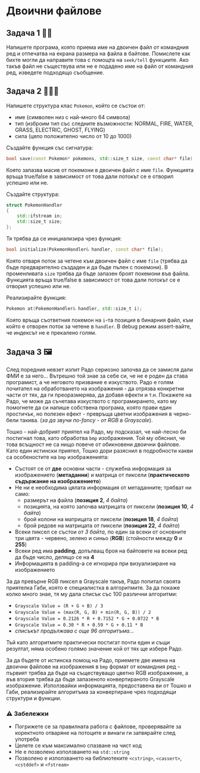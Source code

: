 # Двоични файлове

## Задача 1 :face_in_clouds:
Напишете програма, която приема име на двоичен файл от командния ред и отпечатва на екрана размера на файла в байтове. Помислете как бихте могли да направите това с помощта на `seek/tell` функциите. Ако такъв файл не съществува или не е подадено име на файл от командния ред, изведете подходящо съобщение.

## Задача 2 :lizard::ocean::fire:	
Напишете структура клас `Pokemon`, който се състои от:
- име (символен низ с най-много 64 символа)
- тип (изброим тип със следните възможности: NORMAL, FIRE, WATER, GRASS, ELECTRIC, GHOST, FLYING)
- сила (цяло положително число от 10 до 1000)

Създайте функция със сигнатура:
```c++
bool save(const Pokemon* pokemons, std::size_t size, const char* file); 
```
Която запазва масив от покемони в двоичен файл с име `file`. Функцията връща true/false в зависимост от това дали потокът се е отворил успешно или не.

Създайте структура:
```c++
struct PokemonHandler
{
    std::ifstream in;
    std::size_t size;
};
```
Тя трябва да се инициализира чрез функция:
```c++
bool initialize(PokemonHandler& handler, const char* file);
```
Която отваря поток за четене към двоичен файл с име `file` (трябва да бъде предварително създаден и да бъде пълен с покемони). В променливата `size` трябва да бъде запазен броят покемони във файла. Функцията връща true/false в зависимост от това дали потокът се е отворил успешно или не.

Реализирайте функция:
```c++
Pokemon at(PokemonHandler& handler, std::size_t i);
```
Която връща съответния покемон на `i`-та позиция в бинарния файл, към който е отворен поток за четене в `handler`. В debug режим assert-вайте, че индексът не е прекалено голям.

## Задача 3 :framed_picture:
След поредния невзет изпит Радо сериозно започва да се замисля дали ФМИ е за него... Вътрешно той знае за себе си, че не е роден да става програмист, а че неговото призвание е изкуството. Радо е голям почитател на обработването на изображения - да отрязва конкретни части от тях, да ги преоразмерява, да добавя ефекти и т.н. Покажете на Радо, че може да съчетава изкуството с програмирането, като му помогнете да си напише собствена програма, която прави един простичък, но полезен ефект - превръща цветни изображения в черно-бели такива. (*за да звучи по-fancy - от RGB в Grayscale*).

Тошко - най-добрият приятел на Радо, му подсказал, че най-лесно би постигнал това, като обработва `bmp` изображения. Той му обяснил, че това всъщност не са нищо повече от обикновени двоични файлове. Като един истински приятел, Тошко дори разяснил в подробности какви са особеностите на `bmp` изображенията:
- Състоят се от **две** основни части - служебна информация за изображението (**метаданни**) и матрица от пиксели (**практическото съдържание на изображението**)
- Не ни е необходима цялата информация от метаданните; трябват ни само:
    - размерът на файла (**позиция 2**, *4 байта*)
    - позицията, на която започва матрицата от пиксели (**позиция 10**, *4 байта*)
    - брой колони на матрицата от пиксели (**позиция 18**, *4 байта*)
    - брой редове на матрицата от пиксели (**позиция 22**, *4 байта*)
- Всеки пиксел се състои от *3 байта*, по един за всеки от основните три цвята - червено, зелено и синьо (**RGB**) (стойности между **0** и **255**)
- Всеки ред има **padding**, допълващ броя на байтовете на всеки ред да бъде число, делящо се на **4**
- Информацията в padding-a се игнорира при визуализиране на изображението

За да превърне RGB пиксел в Grayscale такъв, Радо попитал своята приятелка Габи, която е специалистка в алгоритмите. За да покаже колко много знае, тя му дала списък със 100 различни алгоритми:
- `Grayscale Value = (R + G + B) / 3`
- `Grayscale Value = (max(R, G, B) + min(R, G, B)) / 2`
- `Grayscale Value = 0.2126 * R + 0.7152 * G + 0.0722 * B`
- `Grayscale Value = 0.30 * R + 0.59 * G + 0.11 * B`
- *списъкът продължава с още 96 алгоритъма...*

Тъй като алгоритмите практически постигат почти един и същи резултат, няма особено голямо значение кой от тях ще избере Радо.

За да бъдете от истинска помощ на Радо, приемете две имена на двоични файлове на изображения в `bmp` формат от командния ред - първият трябва да бъде на съществуващо цветно RGB изображение, а във втория трябва да бъде запазеното конвертираното Grayscale изображение. Използвайки информацията, предоставена ви от Тошко и Габи, реализирайте алгоритъма за конвертиране чрез подходящи структури и функции.

### :warning: Забележки

- Погрижете се за правилната работа с файлове, проверявайте за коректното отваряне на потоците и винаги ги затвярайте след употреба
- Целете се към максимално спазване на чист код
- Не е позволено използването на `std::string`
- Позволено е използването на библиотеките `<cstring>`, `<cassert>`, `<cstddef>` и `<fstream>`
